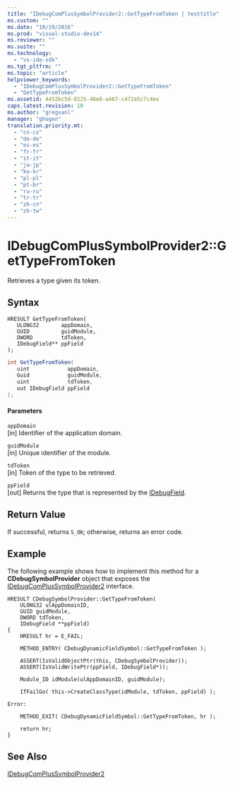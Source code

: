 ```yaml
---
title: "IDebugComPlusSymbolProvider2::GetTypeFromToken | testtitle"
ms.custom: ""
ms.date: "10/19/2016"
ms.prod: "visual-studio-dev14"
ms.reviewer: ""
ms.suite: ""
ms.technology: 
  - "vs-ide-sdk"
ms.tgt_pltfrm: ""
ms.topic: "article"
helpviewer_keywords: 
  - "IDebugComPlusSymbolProvider2::GetTypeFromToken"
  - "GetTypeFromToken"
ms.assetid: 4452bc5d-0225-40e0-a467-c472a5c7c4ee
caps.latest.revision: 10
ms.author: "gregvanl"
manager: "ghogen"
translation.priority.mt: 
  - "cs-cz"
  - "de-de"
  - "es-es"
  - "fr-fr"
  - "it-it"
  - "ja-jp"
  - "ko-kr"
  - "pl-pl"
  - "pt-br"
  - "ru-ru"
  - "tr-tr"
  - "zh-cn"
  - "zh-tw"
---
```

# IDebugComPlusSymbolProvider2::GetTypeFromToken
Retrieves a type given its token.  
  
## Syntax  
  
```cpp#  
HRESULT GetTypeFromToken(  
   ULONG32       appDomain,  
   GUID          guidModule,  
   DWORD         tdToken,  
   IDebugField** ppField  
);  
```  
  
```c#  
int GetTypeFromToken(  
   uint            appDomain,  
   Guid            guidModule,  
   uint            tdToken,  
   out IDebugField ppField  
);  
```  
  
#### Parameters  
 `appDomain`  
 [in] Identifier of the application domain.  
  
 `guidModule`  
 [in] Unique identifier of the module.  
  
 `tdToken`  
 [in] Token of the type to be retrieved.  
  
 `ppField`  
 [out] Returns the type that is represented by the [IDebugField](../extensibility-debugger-reference/idebugfield.md).  
  
## Return Value  
 If successful, returns `S_OK`; otherwise, returns an error code.  
  
## Example  
 The following example shows how to implement this method for a **CDebugSymbolProvider** object that exposes the [IDebugComPlusSymbolProvider2](../extensibility-debugger-reference/idebugcomplussymbolprovider2.md) interface.  
  
```cpp#  
HRESULT CDebugSymbolProvider::GetTypeFromToken(  
    ULONG32 ulAppDomainID,  
    GUID guidModule,  
    DWORD tdToken,  
    IDebugField **ppField)  
{  
    HRESULT hr = E_FAIL;  
  
    METHOD_ENTRY( CDebugDynamicFieldSymbol::GetTypeFromToken );  
  
    ASSERT(IsValidObjectPtr(this, CDebugSymbolProvider));  
    ASSERT(IsValidWritePtr(ppField, IDebugField*));  
  
    Module_ID idModule(ulAppDomainID, guidModule);  
  
    IfFailGo( this->CreateClassType(idModule, tdToken, ppField) );  
  
Error:  
  
    METHOD_EXIT( CDebugDynamicFieldSymbol::GetTypeFromToken, hr );  
  
    return hr;  
}  
```  
  
## See Also  
 [IDebugComPlusSymbolProvider2](../extensibility-debugger-reference/idebugcomplussymbolprovider2.md)